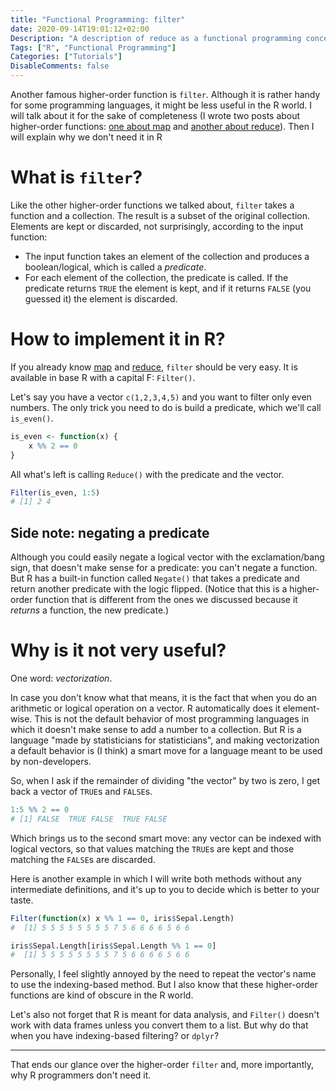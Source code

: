 ```yaml
---
title: "Functional Programming: filter"
date: 2020-09-14T19:01:12+02:00
Description: "A description of reduce as a functional programming concept, plus an R tutorial on using it"
Tags: ["R", "Functional Programming"]
Categories: ["Tutorials"]
DisableComments: false
---
```


Another famous higher-order function is `filter`. Although it is rather handy
for some programming languages, it might be less useful in the R world. I
will talk about it for the sake of completeness (I wrote two posts about
higher-order functions: [one about map](/post/funprog-map/) and
[another about reduce](/post/funprog-reduce/)). Then I will explain why we
don't need it in R

# What is `filter`?

Like the other higher-order functions we talked about, `filter` takes a
function and a collection. The result is a subset of the original collection.
Elements are kept or discarded, not surprisingly, according to the input
function:

- The input function takes an element of the collection and produces a
  boolean/logical, which is called a _predicate_.
- For each element of the collection, the predicate is called. If the
  predicate returns `TRUE` the element is kept, and if it returns `FALSE`
  (you guessed it) the element is discarded.

# How to implement it in R?

If you already know [map](/post/funprog-map/) and
[reduce](/post/funprog-reduce/), `filter` should be very easy. It is
available in base R with a capital F: `Filter()`.

Let's say you have a vector `c(1,2,3,4,5)` and you want to filter only even
numbers. The only trick you need to do is build a predicate, which we'll call
`is_even()`.

```r
is_even <- function(x) {
    x %% 2 == 0
}
```

All what's left is calling `Reduce()` with the predicate and the vector.

```r
Filter(is_even, 1:5)
# [1] 2 4
```

## Side note: negating a predicate

Although you could easily negate a logical vector with the exclamation/bang
sign, that doesn't make sense for a predicate: you can't negate a function.
But R has a built-in function called `Negate()` that takes a predicate and
return another predicate with the logic flipped. (Notice that this is a
higher-order function that is different from the ones we discussed because it
_returns_ a function, the new predicate.)

# Why is it not very useful?

One word: _vectorization_.

In case you don't know what that means, it is the fact that when you do an
arithmetic or logical operation on a vector. R automatically does it
element-wise. This is not the default behavior of most programming languages
in which it doesn't make sense to add a number to a collection. But R is a
language "made by statisticians for statisticians", and making vectorization
a default behavior is (I think) a smart move for a language meant to be used
by non-developers.

So, when I ask if the remainder of dividing "the vector" by two is zero, I
get back a vector of `TRUE`s and `FALSE`s.

```r
1:5 %% 2 == 0
# [1] FALSE  TRUE FALSE  TRUE FALSE
```

Which brings us to the second smart move: any vector can be indexed with
logical vectors, so that values matching the `TRUE`s are kept and those
matching the `FALSE`s are discarded.

Here is another example in which I will write both methods without any
intermediate definitions, and it's up to you to decide which is better to
your taste.

```r
Filter(function(x) x %% 1 == 0, iris$Sepal.Length)
#  [1] 5 5 5 5 5 5 5 5 7 5 6 6 6 6 5 6 6

iris$Sepal.Length[iris$Sepal.Length %% 1 == 0]
#  [1] 5 5 5 5 5 5 5 5 7 5 6 6 6 6 5 6 6
```

Personally, I feel slightly annoyed by the need to repeat the vector's name
to use the indexing-based method. But I also know that these higher-order
functions are kind of obscure in the R world.

Let's also not forget that R is meant for data analysis, and `Filter()`
doesn't work with data frames unless you convert them to a list. But why do
that when you have indexing-based filtering? or `dplyr`?

---

That ends our glance over the higher-order `filter` and, more importantly,
why R programmers don't need it.
